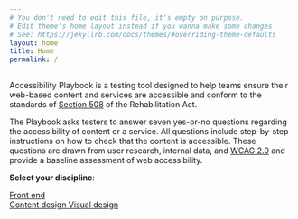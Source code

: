 ```yaml
---
# You don't need to edit this file, it's empty on purpose.
# Edit theme's home layout instead if you wanna make some changes
# See: https://jekyllrb.com/docs/themes/#overriding-theme-defaults
layout: home
title: Home
permalink: /
---
```


Accessibility Playbook is a testing tool designed to help teams ensure their web-based content and services are accessible and conform to the standards of [Section 508](https://www.section508.gov/) of the Rehabilitation Act.

The Playbook asks testers to answer seven yes-or-no questions regarding the accessibility of content or a service. All questions include step-by-step instructions on how to check that the content is accessible. These questions are drawn from user research, internal data, and [WCAG 2.0](https://www.w3.org/TR/WCAG20/) and provide a baseline assessment of web accessibility.

**Select your discipline**:

<a href="{{ site.baseurl }}/front-end/getting-started/">Front end <i class="fa fa-arrow-right" aria-hidden="true"></i></a>
<br>
<a href="{{ site.baseurl }}/content-design/getting-started/">Content design <i class="fa fa-arrow-right" aria-hidden="true"></i></a>
<a href="{{ site.baseurl }}/visual-design/getting-started/">Visual design <i class="fa fa-arrow-right" aria-hidden="true"></i></a>
